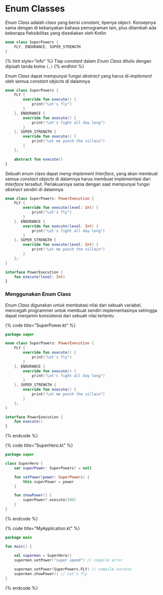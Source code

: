 # Enum Classes

_Enum Class_ adalah _class_ yang berisi _constant_, tipenya _object_. Konsepnya sama dengan di kebanyakan bahasa pemograman lain, plus ditambah ada beberapa fleksibilitas yang disediakan oleh Kotlin

```kotlin
enum class SuperPowers {
    FLY, ENDURANCE, SUPER_STRENGTH
}
```

{% hint style="info" %}
Tiap _constant_ dalam _Enum Class_ ditulis dengan dipisah tanda koma `(,)`
{% endhint %}

_Enum Class_ dapat mempunyai fungsi _abstract_  yang harus di-_implement_ oleh semua _constant objects_ di dalamnya

```kotlin
enum class SuperPowers {
    FLY {
        override fun execute() {
            print("Let's fly")
        }
    }, ENDURANCE {
        override fun execute() {
            print("Let's fight all day long")
        }
    }, SUPER_STRENGTH {
        override fun execute() {
            print("Let me punch the villain")
        }
    };

    abstract fun execute()
}
```

Sebuah enum class dapat meng-_implement_ _Interface_, yang akan membuat semua _constact objects_ di dalamnya harus membuat implementasi dari _Interface_ tersebut. Perlakuannya sama dengan saat mempunyai fungsi _abstract_ sendiri di dalamnya

```kotlin
enum class SuperPowers: PowerExecution {
    FLY {
        override fun execute(level: Int) {
            print("Let's fly")
        }
    }, ENDURANCE {
        override fun execute(level: Int) {
            print("Let's fight all day long")
        }
    }, SUPER_STRENGTH {
        override fun execute(level: Int) {
            print("Let me punch the villain")
        }
    };
}

interface PowerExecution {
    fun execute(level: Int)
}
```

###  Menggunakan Enum Class

_Enum Class_ digunakan untuk membatasi nilai dari sebuah variabel, mencegah programmer untuk membuat sendiri implementasinya sehingga dapat menjamin konsistensi dari sebuah nilai tertentu

{% code title="SuperPower.kt" %}
```kotlin
package super

enum class SuperPowers: PowerExecution {
    FLY {
        override fun execute() {
            print("Let's fly")
        }
    }, ENDURANCE {
        override fun execute() {
            print("Let's fight all day long")
        }
    }, SUPER_STRENGTH {
        override fun execute() {
            print("Let me punch the villain")
        }
    };
}

interface PowerExecution {
    fun execute()
}
```
{% endcode %}

{% code title="SuperHero.kt" %}
```kotlin
package super

class SuperHero {
    var superPower: SuperPowers? = null

    fun setPower(power: SuperPowers) {
        this.superPower = power
    }

    fun showPower() {
        superPower?.execute(500)
    }
}
```
{% endcode %}

{% code title="MyApplication.kt" %}
```kotlin
package main

fun main() {

    val superman = SuperHero()
    superman.setPower("super speed") // compile error
    
    superman.setPower(SuperPowers.FLY) // compile success
    superman.showPower() // Let's fly
}
```
{% endcode %}

